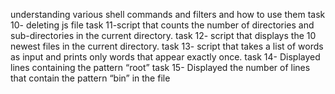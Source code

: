 understanding various shell commands and filters and how to use them
task 10- deleting js file
task 11-script that counts the number of directories and sub-directories in the current directory.
task 12- script that displays the 10 newest files in the current directory.
task 13- script that takes a list of words as input and prints only words that appear exactly once.
task 14- Displayed lines containing the pattern “root” 
task 15- Displayed the number of lines that contain the pattern “bin” in the file
